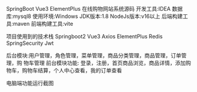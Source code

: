 SpringBoot Vue3 ElementPlus 在线购物网站系统源码
开发工具:IDEA
数据库:mysql8
使用环境:Windows
JDK版本:1.8
NodeJs版本:v16以上
后端构建工具:maven
前端构建工具:vite

项目使用到的技术栈 Springboot2 Vue3 Axios ElementPlus  Redis SpringSecurity
Jwt 

后台模块:用户管理，角色管理，菜单管理，商品分类管理，商品管理，订单管理，购
物车管理
前台模块功能: 登录，注册，首页商品浏览，商品详情，添加购物车，购物车结算，个人中心查看，我的订单查看

电脑端功能运行截图

